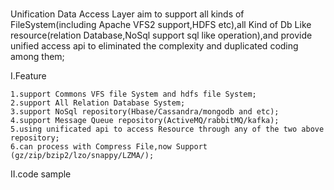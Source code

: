 #
Unification Data Access Layer 
aim to support all kinds of FileSystem(including Apache VFS2 support,HDFS etc),all Kind of Db Like resource(relation Database,NoSql support sql like operation),and provide unified access api to eliminated the complexity and duplicated  coding among them;


I.Feature

    1.support Commons VFS file System and hdfs file System;
    2.support All Relation Database System;
    3.support NoSql repository(Hbase/Cassandra/mongodb and etc);
    4.support Message Queue repository(ActiveMQ/rabbitMQ/kafka);
    5.using unificated api to access Resource through any of the two above repository;
    6.can process with Compress File,now Support (gz/zip/bzip2/lzo/snappy/LZMA/);
 
II.code sample
  

	
   
         

